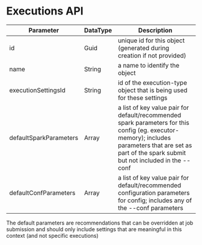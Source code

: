 # Executions API

Parameter                    | DataType | Description
-----------------------------|----------|------------------------------------------------------------
id                           | Guid     | unique id for this object (generated during creation if not provided)
name                         | String   | a name to identify the object
executionSettingsId          | String   | id of the execution-type object that is being used for these settings
defaultSparkParameters       | Array    | a list of key value pair for default/recommended spark parameters for this config (eg. executor-memory); includes parameters that are set as part of the spark submit but not included in the --conf
defaultConfParameters        | Array    | a list of key value pair for default/recommended configuration parameters for config; includes any of the --conf parameters


The default parameters are recommendations that can be overridden at job submission and should only include settings that are meaningful in this context (and not specific executions)
